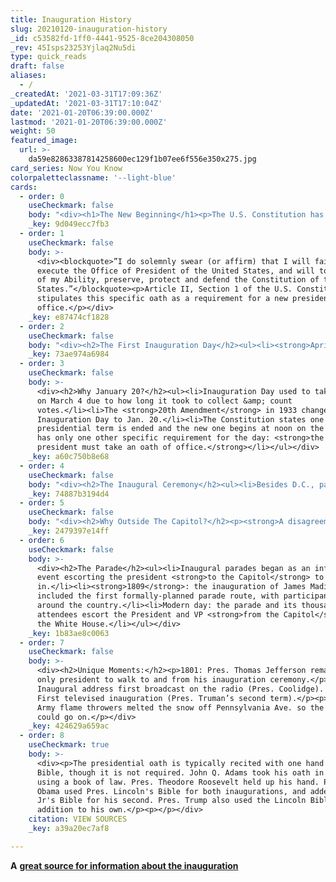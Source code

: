 ```yaml
---
title: Inauguration History
slug: 20210120-inauguration-history
_id: c53582fd-1ff0-4441-9525-8ce204308050
_rev: 45Isps23253Yjlaq2Nu5di
type: quick_reads
draft: false
aliases:
  - /
_createdAt: '2021-03-31T17:09:36Z'
_updatedAt: '2021-03-31T17:10:04Z'
date: '2021-01-20T06:39:00.000Z'
lastmod: '2021-01-20T06:39:00.000Z'
weight: 50
featured_image:
  url: >-
    da59e82863387814258600ec129f1b07ee6f556e350x275.jpg
card_series: Now You Know
colorpaletteclassname: '--light-blue'
cards:
  - order: 0
    useCheckmark: false
    body: "<div><h1>The New Beginning</h1><p>The U.S. Constitution has <strong>ONE</strong>\_<strong>requirement</strong> for the new president on Inauguration Day – the rest has become tradition.</p><p>What It Is. Why It Matters.</p><p><br></p></div>"
    _key: 9d049ecc7fb3
  - order: 1
    useCheckmark: false
    body: >-
      <div><blockquote>”I do solemnly swear (or affirm) that I will faithfully
      execute the Office of President of the United States, and will to the best
      of my Ability, preserve, protect and defend the Constitution of the United
      States.”</blockquote><p>Article II, Section 1 of the U.S. Constitution
      stipulates this specific oath as a requirement for a new president to take
      office.</p></div>
    _key: e87474cf1828
  - order: 2
    useCheckmark: false
    body: "<div><h2>The First Inauguration Day</h2><ul><li><strong>April 1789:</strong> Pres. George Washington traveled from his home in VA to the nation’s then-capital: New York City.</li><li>He took the oath of office on an outdoor balcony in front of a large crowd, his hand on a Bible – thus beginning the current tradition. His inaugural address was given in the Senate chamber to Congress.</li><li>Fireworks erupted across the city in the evening,\_concluding the festivities.</li></ul></div>"
    _key: 73ae974a6984
  - order: 3
    useCheckmark: false
    body: >-
      <div><h2>Why January 20?</h2><ul><li>Inauguration Day used to take place
      on March 4 due to how long it took to collect &amp; count
      votes.</li><li>The <strong>20th Amendment</strong> in 1933 changed
      Inauguration Day to Jan. 20.</li><li>The Constitution states one
      presidential term is ended and the new one begins at noon on the 20th, and
      has only one other specific requirement for the day: <strong>the new
      president must take an oath of office.</strong></li></ul></div>
    _key: a60c750b8e68
  - order: 4
    useCheckmark: false
    body: "<div><h2>The Inaugural Ceremony</h2><ul><li>Besides D.C., past inaugurations have taken place in 4 states: NY, PA, VT &amp; TX (on Air Force One after assassination of Pres. Kennedy).</li><li><strong>Pres. Jefferson (1801):</strong> first inauguration at the U.S. Capitol (Senate’s chamber).</li><li><strong>Pres. Monroe (1817):\_</strong>first inauguration held <strong>outside</strong> at the U.S. Capitol.</li><li><strong>Ronald Reagan (1981):</strong> first inauguration held on the West Front of the Capitol, where it will be held yet again this year.</li></ul></div>"
    _key: 74887b3194d4
  - order: 5
    useCheckmark: false
    body: "<div><h2>Why Outside The Capitol?</h2><p><strong>A disagreement between lawmakers back in 1817 may have helped inspire the tradition of an outside inauguration:</strong></p><blockquote><em>“…when a</em>\_<strong><em>small feud ensued between the Senate and the House of Representatives over which chairs</em></strong>\_<em>would be used in the House chamber, the venue changed to an outdoor platform in front of the building.”</em></blockquote></div>"
    _key: 2479397e14ff
  - order: 6
    useCheckmark: false
    body: >-
      <div><h2>The Parade</h2><ul><li>Inaugural parades began as an informal
      event escorting the president <strong>to the Capitol</strong> to be sworn
      in.</li><li><strong>1809</strong>: the inauguration of James Madison
      included the first formally-planned parade route, with participants from
      around the country.</li><li>Modern day: the parade and its thousands of
      attendees escort the President and VP <strong>from the Capitol</strong> to
      the White House.</li></ul></div>
    _key: 1b83ae8c0063
  - order: 7
    useCheckmark: false
    body: >-
      <div><h2>Unique Moments:</h2><p>1801: Pres. Thomas Jefferson remains the
      only president to walk to and from his inauguration ceremony.</p><p>1925:
      Inaugural address first broadcast on the radio (Pres. Coolidge). 1949:
      First televised inauguration (Pres. Truman’s second term).</p><p>1961:
      Army flame throwers melted the snow off Pennsylvania Ave. so the parade
      could go on.</p></div>
    _key: 424629a659ac
  - order: 8
    useCheckmark: true
    body: >-
      <div><p>The presidential oath is typically recited with one hand on a
      Bible, though it is not required. John Q. Adams took his oath in 1825
      using a book of law. Pres. Theodore Roosevelt held up his hand. Pres.
      Obama used Pres. Lincoln's Bible for both inaugurations, and added Dr. MLK
      Jr's Bible for his second. Pres. Trump also used the Lincoln Bible in
      addition to his own.</p><p></p></div>
    citation: VIEW SOURCES
    _key: a39a20ec7af8

---
```

**A** [**great source for information about the inauguration**](https://www.aoc.gov/what-we-do/programs-ceremonies/inauguration)